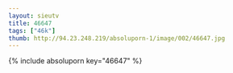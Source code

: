 ```yaml
--- 
layout: sieutv
title: 46647
tags: ["46k"]
thumb: http://94.23.248.219/absoluporn-1/image/002/46647.jpg
---
```

{% include absoluporn key="46647" %} 

